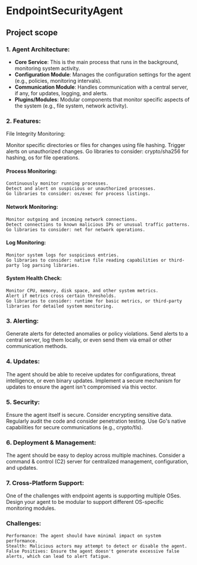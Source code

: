 # EndpointSecurityAgent

## Project scope

### 1. Agent Architecture:

   - **Core Service**: This is the main process that runs in the background, monitoring system activity.
   - **Configuration Module**: Manages the configuration settings for the agent (e.g., policies, monitoring intervals).
   - **Communication Module**: Handles communication with a central server, if any, for updates, logging, and alerts.
   - **Plugins/Modules**: Modular components that monitor specific aspects of the system (e.g., file system, network activity).


### 2. Features:
   File Integrity Monitoring:

   Monitor specific directories or files for changes using file hashing.
   Trigger alerts on unauthorized changes.
   Go libraries to consider: crypto/sha256 for hashing, os for file operations.

#### Process Monitoring:

    Continuously monitor running processes.
    Detect and alert on suspicious or unauthorized processes.
    Go libraries to consider: os/exec for process listings.

#### Network Monitoring:

    Monitor outgoing and incoming network connections.
    Detect connections to known malicious IPs or unusual traffic patterns.
    Go libraries to consider: net for network operations.

#### Log Monitoring:

    Monitor system logs for suspicious entries.
    Go libraries to consider: native file reading capabilities or third-party log parsing libraries.

#### System Health Check:

    Monitor CPU, memory, disk space, and other system metrics.
    Alert if metrics cross certain thresholds.
    Go libraries to consider: runtime for basic metrics, or third-party libraries for detailed system monitoring.

### 3. Alerting:

   Generate alerts for detected anomalies or policy violations.
   Send alerts to a central server, log them locally, or even send them via email or other communication methods.

### 4. Updates:

   The agent should be able to receive updates for configurations, threat intelligence, or even binary updates.
   Implement a secure mechanism for updates to ensure the agent isn't compromised via this vector.

### 5. Security:

   Ensure the agent itself is secure. Consider encrypting sensitive data.
   Regularly audit the code and consider penetration testing.
   Use Go's native capabilities for secure communications (e.g., crypto/tls).

### 6. Deployment & Management:

   The agent should be easy to deploy across multiple machines.
   Consider a command & control (C2) server for centralized management, configuration, and updates.

### 7. Cross-Platform Support:

   One of the challenges with endpoint agents is supporting multiple OSes.
   Design your agent to be modular to support different OS-specific monitoring modules.

### Challenges:

    Performance: The agent should have minimal impact on system performance.
    Stealth: Malicious actors may attempt to detect or disable the agent.
    False Positives: Ensure the agent doesn't generate excessive false alerts, which can lead to alert fatigue.